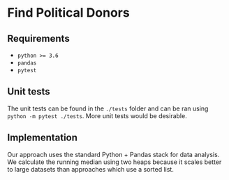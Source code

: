 # Find Political Donors

## Requirements

- `python >= 3.6`
- `pandas`
- `pytest`

## Unit tests

The unit tests can be found in the `./tests` folder and can be ran using `python -m pytest ./tests`.
More unit tests would be desirable.

## Implementation

Our approach uses the standard Python + Pandas stack for data analysis.
We calculate the running median using two heaps because it scales better to large datasets than approaches which use
a sorted list.